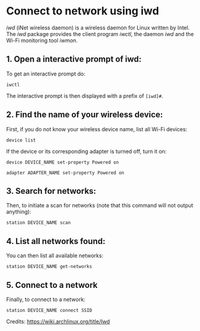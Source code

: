 # Connect to network using iwd

*iwd* (iNet wireless daemon) is a wireless daemon for Linux written by Intel. The *iwd* package provides the client program *iwctl*, the daemon *iwd* and the Wi-Fi monitoring tool *iwmon*. 

## 1. Open a interactive prompt of iwd:
To get an interactive prompt do:
```
iwctl 
```
The interactive prompt is then displayed with a prefix of `[iwd]#`. 

## 2. Find the name of your wireless device:
First, if you do not know your wireless device name, list all Wi-Fi devices: 
```
device list
```
If the device or its corresponding adapter is turned off, turn it on:
```
device DEVICE_NAME set-property Powered on
```
```
adapter ADAPTER_NAME set-property Powered on
```

## 3. Search for networks:
Then, to initiate a scan for networks (note that this command will not output anything): 
```
station DEVICE_NAME scan
```

## 4. List all networks found:
You can then list all available networks: 
```
station DEVICE_NAME get-networks
```

## 5. Connect to a network
Finally, to connect to a network: 
```
station DEVICE_NAME connect SSID
```
Credits: https://wiki.archlinux.org/title/Iwd
